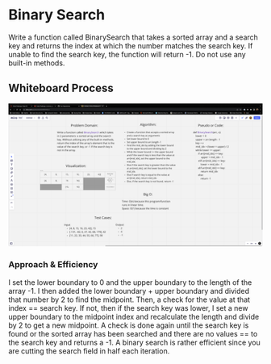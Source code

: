 # Binary Search

Write a function called BinarySearch that takes a sorted array and a search key and returns the index at which the number matches the search key. If unable to find the search key, the function will return -1. Do not use any built-in methods.

## Whiteboard Process

![Whiteboard](BinarySearch.png)

### Approach & Efficiency

I set the lower boundary to 0 and the upper boundary to the length of the array -1. I then added the lower boundary + upper boundary and divided that number by 2 to find the midpoint. Then, a check for the value at that index == search key. If not, then if the search key was lower, I set a new upper boundary to the midpoint index and recalculate the length and divide by 2 to get a new midpoint. A check is done again until the search key is found or the sorted array has been searched and there are no values == to the search key and returns a -1. A binary search is rather efficient since you are cutting the search field in half each iteration.
